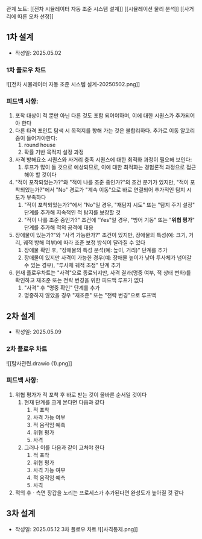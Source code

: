 관계 노트:
[[전차 시뮬레이터 자동 조준 시스템 설계]]
[[시뮬레이션 물리 분석]]
[[사거리에 따른 오차 선정]]
## 1차 설계
- 작성일: 2025.05.02
### 1차 플로우 차트
![[전차 시뮬레이터 자동 조준 시스템 설계-20250502.png]]
### 피드백 사항:
1. 포착 대상이 적 뿐만 아닌 다른 것도 포함 되어야하며, 이에 대한 시퀀스가 추가되어야 한다
2. 다른 타격 포인트 탐색 시 목적지를 향해 가는 것은 불합리하다. 추가로 이동 알고리즘이 들어가야한다:
	1. round house
	2. 확률 기반 목적지 설정 과정
3. 사격 방해요소 시퀀스와 사거리 충족 시퀀스에 대한 최적화 과정이 필요해 보인다:
	1. 루프가 많이 돌 것으로 예상되므로, 이에 대한 최적화는 경험론적 과정으로 접근해야 할 것이다
4. "적이 포착되었는가?"와 "적이 나를 조준 중인가?"의 조건 분기가 있지만, "적이 포착되었는가?"에서 "No" 경로가 "계속 이동"으로 바로 연결되어 추가적인 탐지 시도가 부족하다
	1. "적이 포착되었는가?"에서 "No"일 경우, "재탐지 시도" 또는 "탐지 주기 설정" 단계를 추가해 지속적인 적 탐지를 보장할 것
	2. "적이 나를 조준 중인가?" 조건에 "Yes"일 경우, "방어 기동" 또는 "**위협 평가**" 단계를 추가해 적의 공격에 대응
5. 장애물이 있는가?"와 "사격 가능한가?" 조건이 있지만, 장애물의 특성(예: 크기, 거리, 궤적 방해 여부)에 따라 조준 보정 방식이 달라질 수 있다
	1. 장애물 확인 후, "장애물의 특성 분석(예: 높이, 거리)" 단계를 추가
	2. 장애물이 있지만 사격이 가능한 경우(예: 장애물 높이가 낮아 투사체가 넘어갈 수 있는 경우), "투사체 궤적 조정" 단계 추가
6. 현재 플로우차트는 "사격"으로 종료되지만, 사격 결과(명중 여부, 적 상태 변화)를 확인하고 재조준 또는 전략 변경을 위한 피드백 루프가 없다
	1. "사격" 후 "명중 확인" 단계를 추가
	2. 명중하지 않았을 경우 "재조준" 또는 "전략 변경"으로 루프백

## 2차 설계
- 작성일: 2025.05.09
### 2차 플로우 차트
![[탐사관련.drawio (1).png]]
### 피드백 사항:
1. 위협 평가가 적 포착 후 바로 받는 것이 올바른 순서일 것이다
	1. 현재 단계를 크게 본다면 다음과 같다
		1. 적 포착
		2. 사격 가능 여부
		3. 적 움직임 예측
		4. 위협 평가
		5. 사격
	2. 그러나 이를 다음과 같이 고쳐야 한다
		1. 적 포착
		2. 위협 평가
		3. 사격 가능 여부
		4. 적 움직임 예측
		5. 사격
2. 적의 후 $\cdot$ 측면 장갑을 노리는 프로세스가 추가된다면 완성도가 높아질 것 같다
## 3차 설계
- 작성일: 2025.05.12
3차 플로우 차트
![[사격통제.png]]
